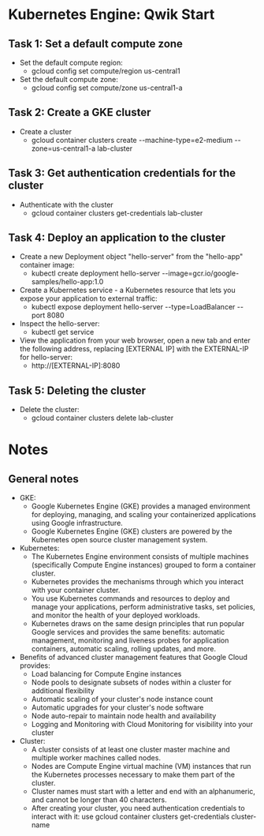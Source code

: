 # Kubernetes Engine: Qwik Start

## Task 1: Set a default compute zone
- Set the default compute region:
    - gcloud config set compute/region us-central1
- Set the default compute zone:
    - gcloud config set compute/zone us-central1-a

## Task 2: Create a GKE cluster
- Create a cluster
    - gcloud container clusters create --machine-type=e2-medium --zone=us-central1-a lab-cluster

## Task 3: Get authentication credentials for the cluster    
- Authenticate with the cluster
    - gcloud container clusters get-credentials lab-cluster

## Task 4: Deploy an application to the cluster
- Create a new Deployment object "hello-server" from the "hello-app" container image:
    - kubectl create deployment hello-server --image=gcr.io/google-samples/hello-app:1.0
- Create a Kubernetes service - a Kubernetes resource that lets you expose your application to external traffic:
    - kubectl expose deployment hello-server --type=LoadBalancer --port 8080
- Inspect the hello-server:
    - kubectl get service
- View the application from your web browser, open a new tab and enter the following address, replacing [EXTERNAL IP] with the EXTERNAL-IP for hello-server:
    - http://[EXTERNAL-IP]:8080

## Task 5: Deleting the cluster
- Delete the cluster:
    - gcloud container clusters delete lab-cluster

# Notes

## General notes
- GKE:
    - Google Kubernetes Engine (GKE) provides a managed environment for deploying, managing, and scaling your containerized applications using Google infrastructure.
    - Google Kubernetes Engine (GKE) clusters are powered by the Kubernetes open source cluster management system.
- Kubernetes:
    - The Kubernetes Engine environment consists of multiple machines (specifically Compute Engine instances) grouped to form a container cluster.
    - Kubernetes provides the mechanisms through which you interact with your container cluster.
    - You use Kubernetes commands and resources to deploy and manage your applications, perform administrative tasks, set policies, and monitor the health of your deployed workloads.
    - Kubernetes draws on the same design principles that run popular Google services and provides the same benefits: automatic management, monitoring and liveness probes for application containers, automatic scaling, rolling updates, and more.
- Benefits of advanced cluster management features that Google Cloud provides:
    - Load balancing for Compute Engine instances
    - Node pools to designate subsets of nodes within a cluster for additional flexibility
    - Automatic scaling of your cluster's node instance count
    - Automatic upgrades for your cluster's node software
    - Node auto-repair to maintain node health and availability
    - Logging and Monitoring with Cloud Monitoring for visibility into your cluster
- Cluster:
    - A cluster consists of at least one cluster master machine and multiple worker machines called nodes.
    - Nodes are Compute Engine virtual machine (VM) instances that run the Kubernetes processes necessary to make them part of the cluster.
    - Cluster names must start with a letter and end with an alphanumeric, and cannot be longer than 40 characters.
    - After creating your cluster, you need authentication credentials to interact with it: use gcloud container clusters get-credentials cluster-name
